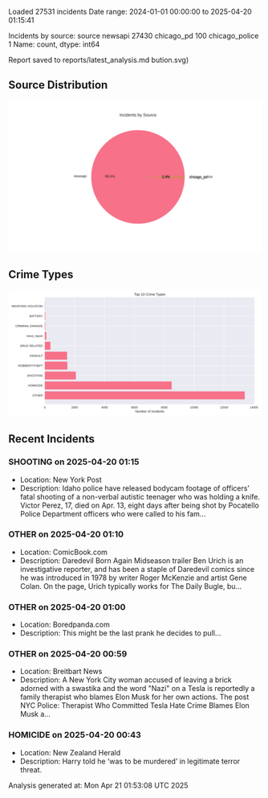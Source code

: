 
Loaded 27531 incidents
Date range: 2024-01-01 00:00:00 to 2025-04-20 01:15:41

Incidents by source:
source
newsapi           27430
chicago_pd          100
chicago_police        1
Name: count, dtype: int64

Report saved to reports/latest_analysis.md
bution.svg)

## Source Distribution
![Source Distribution](images/source_distribution.svg)

## Crime Types
![Crime Types](images/crime_types.svg)

## Recent Incidents

### SHOOTING on 2025-04-20 01:15
- Location: New York Post
- Description: Idaho police have released bodycam footage of officers’ fatal shooting of a non-verbal autistic teenager who was holding a knife. Victor Perez, 17, died on Apr. 13, eight days after being shot by Pocatello Police Department officers who were called to his fam…


### OTHER on 2025-04-20 01:10
- Location: ComicBook.com
- Description: Daredevil Born Again Midseason trailer
Ben Urich is an investigative reporter, and has been a staple of Daredevil comics since he was introduced in 1978 by writer Roger McKenzie and artist Gene Colan. On the page, Urich typically works for The Daily Bugle, bu…


### OTHER on 2025-04-20 01:00
- Location: Boredpanda.com
- Description: This might be the last prank he decides to pull...


### OTHER on 2025-04-20 00:59
- Location: Breitbart News
- Description: A New York City woman accused of leaving a brick adorned with a swastika and the word "Nazi" on a Tesla is reportedly a family therapist who blames Elon Musk for her own actions.
The post NYC Police: Therapist Who Committed Tesla Hate Crime Blames Elon Musk a…


### HOMICIDE on 2025-04-20 00:43
- Location: New Zealand Herald
- Description: Harry told he ‘was to be murdered’ in legitimate terror threat.

Analysis generated at: Mon Apr 21 01:53:08 UTC 2025
